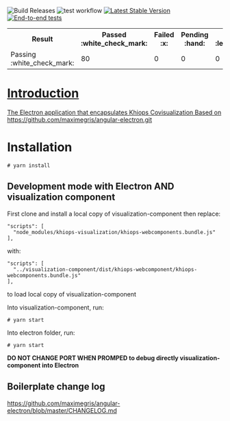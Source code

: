 ![Build Releases](https://github.com/KhiopsML/kc-electron/actions/workflows/release.yml/badge.svg) ![test workflow](https://github.com/KhiopsML/khiops-visualization/actions/workflows/test.yml/badge.svg) [![Latest Stable Version](https://img.shields.io/github/v/release/KhiopsML/kc-electron?label=Latest%20stable%20version)](https://github.com/KhiopsML/kc-electron/releases) [![End-to-end tests](https://github.com/KhiopsML/khiops-visualization/actions/workflows/e2e.yml/badge.svg)](https://github.com/KhiopsML/khiops-visualization/actions/workflows/e2e.yml)

<table><tr><th>Result</th><th>Passed :white_check_mark:</th><th>Failed :x:</th><th>Pending :hand:</th><th>Skipped :leftwards_arrow_with_hook:</th><th>Duration :clock8:</th></tr><tr><td>Passing :white_check_mark:</td><td>80</td><td>0</td><td>0</td><td>0</td><td>394.137s</td></tr></table>
<a href="">

# Introduction
The Electron application that encapsulates Khiops Covisualization
Based on https://github.com/maximegris/angular-electron.git

# Installation

```
# yarn install
```

## Development mode with Electron AND visualization component

First clone and install a local copy of visualization-component
then replace:

```
"scripts": [
  "node_modules/khiops-visualization/khiops-webcomponents.bundle.js"
],
```

with:

```
"scripts": [
  "../visualization-component/dist/khiops-webcomponent/khiops-webcomponents.bundle.js"
],
```

to load local copy of visualization-component

Into visualization-component, run:

```
# yarn start
```

Into electron folder, run:

```
# yarn start
```

**DO NOT CHANGE PORT WHEN PROMPED to debug directly visualization-component into Electron**

## Boilerplate change log

https://github.com/maximegris/angular-electron/blob/master/CHANGELOG.md
